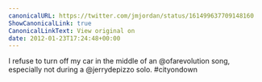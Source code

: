 ```yaml
---
canonicalURL: https://twitter.com/jmjordan/status/161499637709148160
ShowCanonicalLink: true
CanonicalLinkText: View original on
date: 2012-01-23T17:24:48+00:00
---
```

I refuse to turn off my car in the middle of an @ofarevolution song, especially not during a @jerrydepizzo solo. #cityondown